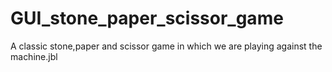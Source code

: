 # GUI_stone_paper_scissor_game
A classic stone,paper and scissor game in which we are playing against the machine.jbl
